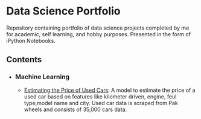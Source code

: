 # Data Science Portfolio
Repository containing portfolio of data science projects completed by me for academic, self learning, and hobby purposes. Presented in the form of iPython Notebooks.

## Contents

- ### Machine Learning
    - [Estimating the Price of Used Cars](https://github.com/sajal2692/data-science-portfolio/blob/master/boston_housing/boston_housing.ipynb):  A model to estimate the price of a used car based on features like kilometer driven, engine, feul type,model name and city. Used car data is scraped from Pak wheels and consists of 35,000 cars data.
